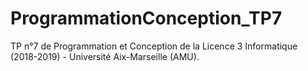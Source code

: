 # ProgrammationConception_TP7
TP n°7 de Programmation et Conception de la Licence 3 Informatique (2018-2019) - Université Aix-Marseille (AMU).

